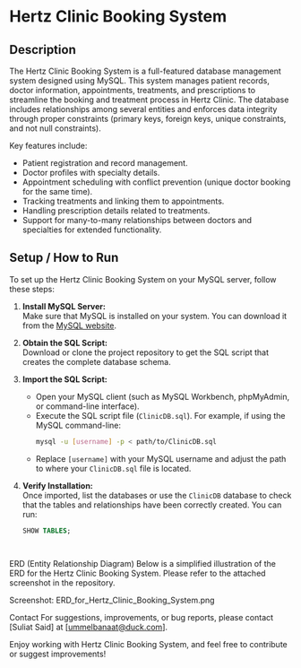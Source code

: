 # Hertz Clinic Booking System

## Description

The Hertz Clinic Booking System is a full-featured database management system designed using MySQL. This system manages patient records, doctor information, appointments, treatments, and prescriptions to streamline the booking and treatment process in Hertz Clinic. The database includes relationships among several entities and enforces data integrity through proper constraints (primary keys, foreign keys, unique constraints, and not null constraints).

Key features include:
- Patient registration and record management.
- Doctor profiles with specialty details.
- Appointment scheduling with conflict prevention (unique doctor booking for the same time).
- Tracking treatments and linking them to appointments.
- Handling prescription details related to treatments.
- Support for many-to-many relationships between doctors and specialties for extended functionality.

## Setup / How to Run

To set up the Hertz Clinic Booking System on your MySQL server, follow these steps:

1. **Install MySQL Server:**  
   Make sure that MySQL is installed on your system. You can download it from the [MySQL website](https://dev.mysql.com/downloads/mysql/).

2. **Obtain the SQL Script:**  
   Download or clone the project repository to get the SQL script that creates the complete database schema.

3. **Import the SQL Script:**
   - Open your MySQL client (such as MySQL Workbench, phpMyAdmin, or command-line interface).
   - Execute the SQL script file (`ClinicDB.sql`). For example, if using the MySQL command-line:
     ```bash
     mysql -u [username] -p < path/to/ClinicDB.sql
     ```
   - Replace `[username]` with your MySQL username and adjust the path to where your `ClinicDB.sql` file is located.

4. **Verify Installation:**  
   Once imported, list the databases or use the `ClinicDB` database to check that the tables and relationships have been correctly created. You can run:
   ```sql
   SHOW TABLES;




ERD (Entity Relationship Diagram)
Below is a simplified illustration of the ERD for the Hertz Clinic Booking System. Please refer to the attached screenshot in the repository.

Screenshot:
ERD_for_Hertz_Clinic_Booking_System.png

Contact
For suggestions, improvements, or bug reports, please contact [Suliat Said] at [ummelbanaat@duck.com].

Enjoy working with Hertz Clinic Booking System, and feel free to contribute or suggest improvements!

